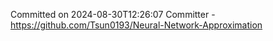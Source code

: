 Committed on 2024-08-30T12:26:07 
Committer - https://github.com/Tsun0193/Neural-Network-Approximation